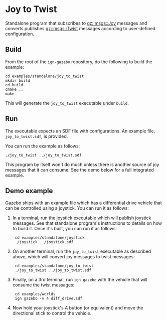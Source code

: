 # Joy to Twist

Standalone program that subscribes to
[gz::msgs::Joy](https://gazebosim.org/api/msgs/5.6/classignition_1_1msgs_1_1Joy.html)
messages and converts publishes
[gz::msgs::Twist](https://gazebosim.org/api/msgs/5.6/classignition_1_1msgs_1_1Twist.html)
messages according to user-defined configuration.

## Build

From the root of the `ign-gazebo` repository, do the following to build the example:

~~~
cd examples/standalone/joy_to_twist
mkdir build
cd build
cmake ..
make
~~~

This will generate the `joy_to_twist` executable under `build`.

## Run

The executable expects an SDF file with configurations.
An example file, `joy_to_twist.sdf`, is provided.

You can run the example as follows:

    ./joy_to_twist ../joy_to_twist.sdf

This program by itself won't do much unless there is another source of joy
messages that it can consume. See the demo below for a full integrated example.

## Demo example

Gazebo ships with an example file which has a differential drive vehicle
that can be controlled using a joystick. You can run it as follows:

1. In a terminal, run the joystick executable which will publish joystick
   messages. See that standalone program's instructions to details on how
   to build it. Once it's built, you can run it as follows:

        cd examples/standalone/joystick
        ./joystick ../joystick.sdf

1. On another terminal, run the `joy_to_twist` executable as described above,
   which will convert joy messages to twist messages:

        cd examples/standalone/joy_to_twist
        ./joy_to_twist ../joy_to_twist.sdf

1. Finally, on a 3rd terminal, run `ign gazebo` with the vehicle that will
   consume the twist messages:

        cd examples/worlds
        ign gazebo -v 4 diff_drive.sdf

1. Now hold your joystick's A button (or equivalent) and move the directional
   stick to control the vehicle.

